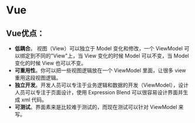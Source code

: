# Vue

## Vue优点：

*  **低耦合**。 视图（View）可以独立于 Model 变化和修改，一个 ViewModel 可以绑定到不同的"View"上，当 View 变化的时候 Model 可以不变，当 Model 变化的时候 View 也可以不变。
*  **可重用性**。你可以把一些视图逻辑放在一个 ViewModel 里面，让很多 view 重用这段视图逻辑。
*  **独立开发**。开发人员可以专注于业务逻辑和数据的开发（ViewModel），设计人员可以专注于页面设计，使用 Expression Blend 可以很容易设计界面并生成 xml 代码。
*  **可测试**。界面素来是比较难于测试的，而现在测试可以针对 ViewModel 来写。

